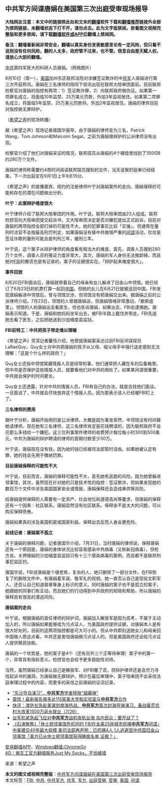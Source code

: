  <h2>中共军方间谍唐娟在美国第三次出庭受审现场报导</h2> <p class="notice"><b>大陆网友注意：本文中的链接除此处和文末的<a href="https://github.com/bannedbook/fanqiang" >翻墙</a>软件下载和<a href="https://github.com/killgcd/justmysocks/blob/master/README.md">翻墙推荐</a>链接外全部为禁网链接，未翻墙状态下打不开，请勿点击。此为文字版禁闻，欲看图文视频完整版和更多禁闻，请下载<a href="https://github.com/bannedbook/fanqiang">翻墙软件或APP</a>后翻墙上禁闻网。</p><p>备注：翻墙看新闻非常安全，翻墙以真实身份发表敏感言论有一定风险，但只看不说则没有任何风险，翻的人太多，政府管不过来，也不管。信息自由是天赋人权，请放心大胆的翻墙。</b></p>  <div class="entry"> <p id="conimg"><a href="https://www.bannedbook.org/bnews/tag/%e4%b8%ad%e5%85%b1/" class="st_tag internal_tag" rel="tag" title="标签 中共 下的日志">中共</a>第四军医大的科研人员唐娟。（网络图片）</p> <p>8月10日（周一），<a href="https://www.bannedbook.org/bnews/tag/%e7%be%8e%e5%9b%bd/" class="st_tag internal_tag" rel="tag" title="标签 美国 下的日志">美国</a>加州东区联邦法院对涉嫌签证欺诈的中<a href="https://www.bannedbook.org/bnews/tag/%e5%85%b1%e5%86%9b/" class="st_tag internal_tag" rel="tag" title="标签 共军 下的日志">共军</a>人唐娟进行第三次开庭聆讯。唐娟在三名律师的陪同下视讯出现在联邦大陪审团面前。目前联邦检察官对唐娟的指控有两项：1）签证欺诈罪，2）向联邦政府做伪证。如果第一项罪名成立，将面临10年监禁、25万美元罚款，外加3年监视居住。如果第二项罪名成立，将面临5年监禁、25万美元罚款将，外加2年监视居住。唐娟的律师目前对指控做无罪辩护。</p> <p></p> <p>（<span class='wp_keywordlink_affiliate'><a href="https://www.soundofhope.org" title="希望之声" target="_blank">希望之声</a></span>的现场转播）</p> <p>据《希望之声》现场记者唐国华报导，由于唐娟的律师变为三名，Patrick Wang，Tom Johnson和Malcolm Segal。之前为唐娟做辩护的公派律师没有出现。</p> <p>检察官介绍了他们对唐娟采证的情况，联邦探员从唐娟的4个硬盘里找到了350GB约280万个文件。</p> <p>唐娟的律师称需要约4周时间阅读联邦探员搜到的文件，当天该案的庭审已经结束。下一次出庭定在9月1日上午9点15分。</p> <p>《希望之声》的直播嘉宾、纽约的注册律师叶宁对唐娟案件的走向、唐娟保释的可能和存在的潜在问题做出分析。</p>  <p><strong>叶宁：此案辩护难度很大</strong></p> <p>叶宁律师介绍了联邦大陪审团的作用。叶宁说，联邦大陪审团由23人组成。联邦检控官向大陪审团提交起诉书，又大陪审团决定是否对嫌犯提出正式起诉。目前对唐娟的两项指控全部打掉的可能性不大，她的犯罪事实比较「实锤」，但通常在量刑时法官不会按最高刑罚判定，如果唐娟没有替中共做很严重的<a href="https://www.bannedbook.org/bnews/tag/%e9%97%b4%e8%b0%8d/" class="st_tag internal_tag" rel="tag" title="标签 间谍 下的日志">间谍</a>活动，仅仅是签证诈欺的量刑可能会是判刑三年，缓刑三年。</p> <p>叶宁说，这个案子从辩护律师的角度看有相当大的难度，首先，调查人员搜到280万个文件，调查人员的蒐证力度非常大，其次，唐娟的军人身份无法推卸掉，而且她对<a href="https://www.bannedbook.org/bnews/tag/fbi/" class="st_tag internal_tag" rel="tag" title="标签 FBI 下的日志">FBI</a>的撒谎也是有记录的，案子的证据很实在。「辩护起来难度很大」。</p> <p><strong>事件回放</strong></p> <p>6月20日FBI面谈后，唐娟就带着自己的母亲和女儿躲进了旧金山中领馆。她已经订了6月23日的机票打算一起回<span class='wp_keywordlink_affiliate'><a href="https://www.bannedbook.org/" title="中国" target="_blank">中国</a></span>。但她的女儿在6月21日就被送回中国。FBI发现唐娟躲进中领馆后，曾与领馆交涉，但领馆没有把唐娟交出来。据唐娟之前的公派律师介绍，7月23日，领馆的人曾跟唐娟谈，但唐娟情绪非常激动，「歇斯底里」。领馆的人劝唐娟出去看医生，但也告诉唐娟，如果出去，FBI会逮捕她。唐娟表示知道。于是，唐娟和她妈妈坐车出去，被FBI半路上截住并带走。FBI先送她去看了医生，之后把她送到沙加缅度县监狱。</p> <p><strong>FBI前特工：中共把孩子带走难以理喻</strong></p> <p>《希望之声》资深记者馨恬介绍，他曾就唐娟案采访过前FBI反间谍探员LaRaeQuy，Quy女士对中共把唐娟的孩子从父母、祖父母手中强行送走感到无法理解：「这是个什么样的政府？」</p> <p>Quy女士还指中领馆窝藏情报人员是经常的事，他们通常把人藏在车的后备箱里。但中共是否保护这些情报人员，就要看他们对中共的用处了。如果某间谍很重要，中共就会保护的时间更长。</p>  <p>Quy女士还透露，针对中共的情报人员，FBI有自己的办法，就是去找他们面谈。一旦面谈了，中共就会尽快放弃这个情报人员。因为那表示该人已经被FBI盯上了。</p> <p><strong>三名律师的费用</strong></p> <p>据叶宁分析，唐娟开始用的是公派律师，大概是因为事发突然，中领馆没有时间替她请律师。现在她有三名律师，这三名律师肯定是花钱聘请的，因为联邦政府不会花那么多钱给一个嫌犯。这三位刑事案件律师的收费预计每位每小时300到500美元，中共为唐娟的辩护聘请的律师的首期付款至少30万。</p> <p>叶宁说，唐娟现在没有钱，因为她的钱已经被司法部暂时没收。如果她被认定有罪，她的钱会先用于缴纳罚款。</p> <p><strong>目前唐娟保释的可能性不大</strong></p> <p>叶宁说，目前而言，唐娟的保释可能性不大，首先她有逃跑的风险，因为她曾躲进领事馆，其次，虽然现在针对她的只是技术性的指控：签证欺诈，但如果发现她的数百万个文件中涉及美国国家安全或情报，唐娟保释还会造成串供等风险。</p> <p>给唐娟提供保释的人需要有一定资产、社会地位和道德高尚等要求，但唐娟的保释还有一个因素：社区联系，唐娟显然没有社区联系。保释金不是太大的问题，可以购买保释债券。</p> <p>唐娟如果真的涉及美国机密或国家利益，保释出去反而人身会更危险。</p>  <p><strong>前线记者：唐娟案不孤立</strong></p> <p>关于唐娟的保释问题，记者唐国华介绍，7月31日，当时唐娟的律师说，保释唐娟还有一个原因是，唐娟的身体状况比较容易感染中共病毒（又称新冠病毒），但检方说，关押唐娟的沙加缅度县监狱只有十三个感染病毒的案例，而且都不是联邦刑事犯监区的。</p> <p>唐国华说，FBI说唐娟是个很老练、复杂的人，她只删除了一部分文件。在FBI恢复了的删除文件中，有唐娟着军装、敬军礼的视频。她一直否认自己是现役文职军人、还否认自己知道肩章等身上标识的意义。同时唐娟的案子也不是孤立的案子，她跟她的同事们有互动，而且她们的行动得到中共政府的知晓和帮助，所以唐娟的保释具有很高的潜逃风险。</p> <p><strong>唐娟案的走向</strong></p> <p>叶宁说，根据唐娟的首任律师的辩护词，唐娟加入解放军是因为高考，不属于主动加入的，所以唐娟如果能够成为污点证人，为美国政府提供证据，对唐娟本人是有很大好处的，目前的这两项指控都是可大可小的。但从中共即刻送她女儿和母亲回中国做人质这点看，中共还是害怕唐娟做污点证人的。但是美国政府还会给污点证人提供移民协助。</p> <p>唐娟的一个优势是，她的案子是4个（还有另外三个正等待审理）案子中的第一个，非常具有指标意义。检控官也会给予更多鼓励性对待。</p> <p>当然，虽然唐娟已经承认自己是解放军、对FBI撒了谎，但辩护律师还是会尽力寻找起诉书的漏洞，为唐娟做无罪辩护。预计在最后审理中，案子陪审团不会采信法庭审理过程中的内容，而更多的采信之前唐娟的证词记录。</p> <ul class='op-related-articles' title='相关阅读'> <li><a href='https://www.bannedbook.org/bnews/cbnews/20200806/1375482.html' target='_blank'>“东沙夺岛演习”… <b>中共军方</b>学者释放“烟幕弹”</a></li> <li><a href='https://www.bannedbook.org/bnews/comments/20200803/1373708.html' target='_blank'>震惊！最新报告揭多达115家美大学和实验室与<b>中共军方</b>合作</a></li> <li><a href='https://www.bannedbook.org/bnews/bannedvideo/20200727/1366662.html' target='_blank'>快评：澳防长急赴美谋划南海热战、<b>中共军方</b>首次封海导弹演习、备战备荒农村大改革1500万返乡就业（7/26）</a></li> <li><a href='https://www.bannedbook.org/bnews/cbnews/20200725/1366179.html' target='_blank'>台军机紧急起飞应对<b>中共军方</b>战机夜航台海 岛内民众：要开战了？</a></li> <li><a href='https://www.bannedbook.org/bnews/bannedvideo/20200724/1365867.html' target='_blank'>《石涛聚焦》「休士顿领事馆危机同时 FBI在全美25座城市抓捕<b>中共军方</b>间谍」中美建交40年最大规模 美司法部再声明：已抓捕4人 1人逃避至中共国旧金山领事馆「美方已从休士顿领事馆获得确凿名单 证据？」</a></li> </ul> <div class="texttj"> <a href="https://github.com/bannedbook/fanqiang/wiki/%E7%A6%81%E9%97%BB%E7%BD%91%E5%AE%89%E5%8D%93%E7%BF%BB%E5%A2%99%E6%96%B0%E9%97%BBAPP" target="_blank">安卓翻墙APP</a>、<a href="https://github.com/bannedbook/fanqiang/wiki/Chrome%E4%B8%80%E9%94%AE%E7%BF%BB%E5%A2%99%E5%8C%85" target="_blank">Windows翻墙:ChromeGo</a><br/> <a href="https://github.com/killgcd/justmysocks/blob/master/README.md" target="_blank">AD：搬瓦工官方翻墙服务Just My Socks，不怕被墙</a> </div><p> 来源：希望之声 </p> <a name='sharetosocial'></a>         <div><b>本文的图文或视频完整版</b>：<a href='https://www.bannedbook.org/bnews/cnnews/20200811/1377998.html'>中共军方间谍唐娟在美国第三次出庭受审现场报导</a></div>  </div><!--END ENTRY--> <div class="postfooter"> <div>本文标签：<a href="https://www.bannedbook.org/bnews/tag/fbi/" rel="tag">FBI</a>, <a href="https://www.bannedbook.org/bnews/tag/%e4%b8%ad%e5%85%b1/" rel="tag">中共</a>, <a href="https://www.bannedbook.org/bnews/tag/%e4%b8%ad%e5%85%b1%e5%86%9b%e6%96%b9/" rel="tag">中共军方</a>, <a href="https://www.bannedbook.org/bnews/tag/%e5%85%b1%e5%86%9b/" rel="tag">共军</a>, <a href="https://www.bannedbook.org/bnews/tag/%E5%86%9B%E6%96%B9/" rel="tag">军方</a>, <a href="https://www.bannedbook.org/bnews/tag/%E5%87%BA%E5%BA%AD%E5%8F%97%E5%AE%A1/" rel="tag">出庭受审</a>, <a href="https://www.bannedbook.org/bnews/tag/%E5%8F%97%E5%AE%A1/" rel="tag">受审</a>, <a href="https://www.bannedbook.org/bnews/tag/%e7%be%8e%e5%9b%bd/" rel="tag">美国</a>, <a href="https://www.bannedbook.org/bnews/tag/%e9%97%b4%e8%b0%8d/" rel="tag">间谍</a></div>  </div><!--END POSTFOOTER--> 
